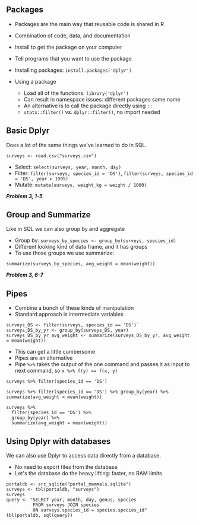 ## Packages

* Packages are the main way that reusable code is shared in R
* Combination of code, data, and documentation
* Install to get the package on your computer
* Tell programs that you want to use the package

* Installing packages: `install.packages('dplyr')`
* Using a package
  * Load all of the functions: `library('dplyr')`
  * Can result in namespace issues: different packages same name
  * An alternative is to call the package directly using `::`
  * `stats::filter()` vs. `dplyr::filter()`, no import needed

## Basic Dplyr

Does a lot of the same things we've learned to do in SQL.

`surveys <- read.csv("surveys.csv")`

* Select: `select(surveys, year, month, day)`
* Filter: `filter(surveys, species_id = 'DS')`, `filter(surveys, species_id = 'DS', year > 1995)`
* Mutate: `mutate(surveys, weight_kg = weight / 1000)`

***Problem 3, 1-5***

## Group and Summarize

Like in SQL we can also group by and aggregate

* Group by: `surveys_by_species <- group_by(surveys, species_id)`
* Different looking kind of data frame, and it has groups
* To use those groups we use summarize:

`summarize(surveys_by_species, avg_weight = mean(weight))`

***Problem 3, 6-7***

## Pipes

* Combine a bunch of these kinds of manipulation
* Standard approach is intermediate variables

```
surveys_DS <- filter(surveys, species_id == 'DS')`
surveys_DS_by_yr <- group_by(surveys_DS, year)
surveys_DS_by_yr_avg_weight <- summarize(surveys_DS_by_yr, avg_weight = mean(weight))
```

* This can get a little cumbersome
* Pipes are an alternative
* Pipe `%>%` takes the output of the one command and passes it as input to next
  command, so `x %>% f(y) == f(x, y)`

`surveys %>% filter(species_id == 'DS')`

```
surveys %>% filter(species_id == 'DS') %>% group_by(year) %>% summarize(avg_weight = mean(weight))
```

```
surveys %>%
  filter(species_id == 'DS') %>%
  group_by(year) %>%
  summarize(avg_weight = mean(weight))
```

## Using Dplyr with databases

We can also use Dplyr to access data directly from a database.

* No need to export files from the database
* Let's the database do the heavy lifting: faster, no RAM limits

```
portaldb <- src_sqlite("portal_mammals.sqlite")
surveys <- tbl(portaldb, "surveys")
surveys
query <- "SELECT year, month, day, genus, species
          FROM surveys JOIN species
          ON surveys.species_id = species.species_id"
tbl(portaldb, sql(query))
```
